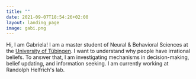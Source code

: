 ```yaml
---
title: ""
date: 2021-09-07T18:54:26+02:00
layout: landing_page
image: gabi.png
---
```

Hi, I am Gabriela! I am a master student of Neural & Behavioral Sciences at the <a href='https://www.neuroschool-tuebingen.de/'>University of Tübingen</a>. I want to understand why people have irrational beliefs. To answer that, I am investigating mechanisms in decision-making, belief updating, and information seeking. I am currently working at Randolph Helfrich's lab. 
